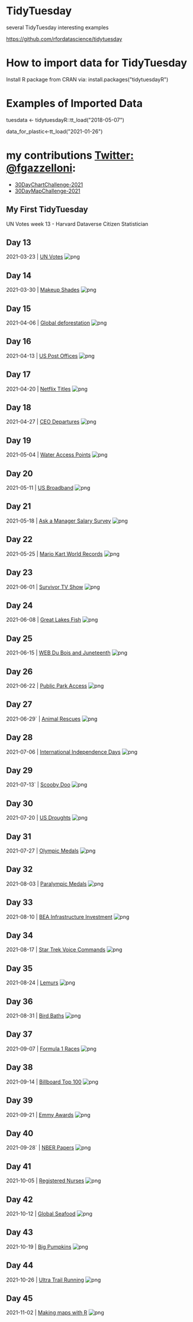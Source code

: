 # TidyTuesday
several TidyTuesday interesting examples

https://github.com/rfordatascience/tidytuesday


# How to import data for TidyTuesday
Install R package from CRAN via: install.packages("tidytuesdayR")

# Examples of Imported Data 

tuesdata <- tidytuesdayR::tt_load("2018-05-07") 

data_for_plastic<-tt_load("2021-01-26")

# my contributions [Twitter: @fgazzelloni](https://twitter.com/fgazzelloni):

- [30DayChartChallenge-2021](https://github.com/Fgazzelloni/rstats-chart-challenge-2021)
- [30DayMapChallenge-2021](https://github.com/Fgazzelloni/30DayMapChallenge)


## My First TidyTuesday
UN Votes week 13 - Harvard Dataverse	Citizen Statistician


## Day 13 

2021-03-23 | [UN Votes](https://github.com/rfordatascience/tidytuesday/blob/master/data/2021/2021-03-23/readme.md) 
![png](/w13/UN_votes_W13.png) 

## Day 14 

2021-03-30 | [Makeup Shades](https://github.com/rfordatascience/tidytuesday/blob/master/data/2021/2021-03-30/readme.md) 
![png](/w14/The_Pudding_plot_w14.png) 

## Day 15 
2021-04-06 | [Global deforestation](https://github.com/rfordatascience/tidytuesday/blob/master/data/2021/2021-04-06/readme.md) 
![png](/w15/tidytuesday_slope.png) 

## Day 16 
2021-04-13 | [US Post Offices](https://github.com/rfordatascience/tidytuesday/blob/master/data/2021/2021-04-13/readme.md) 
![png](/w16/US_Post_office_space.png) 

## Day 17 
2021-04-20 | [Netflix Titles](https://github.com/rfordatascience/tidytuesday/blob/master/data/2021/2021-04-20/readme.md) 
![png](/w17/tidytuesday_NETFLIX.png) 

## Day 18 
2021-04-27 | [CEO Departures](https://github.com/rfordatascience/tidytuesday/blob/master/data/2021/2021-04-27/readme.md) 
![png](/w18/tidytuesday_Departures.png)

## Day 19 
2021-05-04 | [Water Access Points](https://github.com/rfordatascience/tidytuesday/blob/master/data/2021/2021-05-04/readme.md) 
![png](/w19/tidytuesday_Water.png) 

## Day 20 
2021-05-11 | [US Broadband](https://github.com/rfordatascience/tidytuesday/blob/master/data/2021/2021-05-11/readme.md) 
![png](/w20/alaska_map.png)

## Day 21 
2021-05-18 | [Ask a Manager Salary Survey](https://github.com/rfordatascience/tidytuesday/blob/master/data/2021/2021-05-18/readme.md) 
![png](/w21/tidytuesday_Ask_a_manager_survey.png)

## Day 22 
2021-05-25 | [Mario Kart World Records](https://github.com/rfordatascience/tidytuesday/blob/master/data/2021/2021-05-25/readme.md) 
![png](/w22/w22_supermario.png)

## Day 23 
2021-06-01 | [Survivor TV Show](https://github.com/rfordatascience/tidytuesday/blob/master/data/2021/2021-06-01/readme.md) 
![png](/w23/w23_survivor.png)

## Day 24 
2021-06-08 | [Great Lakes Fish](https://github.com/rfordatascience/tidytuesday/blob/master/data/2021/2021-06-08/readme.md) 
![png](/w24/w24_fisheries.png)

## Day 25 
2021-06-15 | [WEB Du Bois and Juneteenth](https://github.com/rfordatascience/tidytuesday/blob/master/data/2021/2021-06-15/readme.md) 
![png](/w25/w25_tweets.png)

## Day 26 
2021-06-22 | [Public Park Access](https://github.com/rfordatascience/tidytuesday/blob/master/data/2021/2021-06-122/readme.md) 
![png](/w26/w26_parks.png)

## Day 27 
2021-06-29` | [Animal Rescues](https://github.com/rfordatascience/tidytuesday/blob/master/data/2021/2021-06-29/readme.md) 
![png](/w27/w27_animals.png)

## Day 28 
2021-07-06 | [International Independence Days](https://github.com/rfordatascience/tidytuesday/blob/master/data/2021/2021-07-06/readme.md) 
![png](/w28/w28_independence_days.png)

## Day 29 
2021-07-13` | [Scooby Doo](https://github.com/rfordatascience/tidytuesday/blob/master/data/2021/2021-07-13/readme.md) 
![png](/w29/w29_scoobydoo.png)

## Day 30 
2021-07-20 | [US Droughts](https://github.com/rfordatascience/tidytuesday/blob/master/data/2021/2021-07-20/readme.md) 
![png](/w30/w30_drought.png)

## Day 31 
2021-07-27 | [Olympic Medals](https://github.com/rfordatascience/tidytuesday/blob/master/data/2021/2021-07-27/readme.md) 
![png](/w31/w31_olympics.png)

## Day 32 
2021-08-03 | [Paralympic Medals](https://github.com/rfordatascience/tidytuesday/blob/master/data/2021/2021-08-03/readme.md) 
![png](/w32/w32_paralympic.png)

## Day 33 
2021-08-10 | [BEA Infrastructure Investment](https://github.com/rfordatascience/tidytuesday/blob/master/data/2021/2021-08-10/readme.md) 
![png](/w33/w33_bea2.png)

## Day 34 
2021-08-17 | [Star Trek Voice Commands](https://github.com/rfordatascience/tidytuesday/blob/master/data/2021/2021-08-17/readme.md) 
![png](/w34/w34_star_trek.png)

## Day 35 
2021-08-24 | [Lemurs](https://github.com/rfordatascience/tidytuesday/blob/master/data/2021/2021-08-24/readme.md) 
![png](/w35/w35_lemurs.png)

## Day 36 
2021-08-31 | [Bird Baths](https://github.com/rfordatascience/tidytuesday/blob/master/data/2021/2021-08-31/readme.md) 
![png](/w36/w36_bird_baths.png)

## Day 37 
2021-09-07 | [Formula 1 Races](https://github.com/rfordatascience/tidytuesday/blob/master/data/2021/2021-09-07/readme.md) 
![png](/w37/w37_formula1.png)

## Day 38 
2021-09-14 | [Billboard Top 100](dhttps://github.com/rfordatascience/tidytuesday/blob/master/data/2021/2021-09-14/readme.md) 
![png](/w38/w38_billboard.png)

## Day 39 
2021-09-21 | [Emmy Awards](https://github.com/rfordatascience/tidytuesday/blob/master/data/2021/2021-09-21/readme.md) 
![png](/w39/w39_nominees.png)

## Day 40 
2021-09-28` | [NBER Papers](https://github.com/rfordatascience/tidytuesday/blob/master/data/2021/2021-09-28/readme.md) 
![png](/w40/w40_ep.png)

## Day 41 
2021-10-05 | [Registered Nurses](https://github.com/rfordatascience/tidytuesday/blob/master/data/2021/2021-10-05/readme.md) 
![png](/w41/w41_nurses.png)

## Day 42 
2021-10-12 | [Global Seafood](https://github.com/rfordatascience/tidytuesday/blob/master/data/2021/2021-10-12/readme.md) 
![png](/w42/w42_seafood.png)

## Day 43 
2021-10-19 | [Big Pumpkins](https://github.com/rfordatascience/tidytuesday/blob/master/data/2021/2021-10-19/readme.md) 
![png](w43/pumpkins.png)

## Day 44 
2021-10-26 | [Ultra Trail Running](https://github.com/rfordatascience/tidytuesday/blob/master/data/2021/2021-10-26/readme.md) 
![png](w44/w44_flagrunners.png)

## Day 45 
2021-11-02 | [Making maps with R](https://github.com/rfordatascience/tidytuesday/blob/master/data/2021/2021-11-02/readme.md) 
![png](w45/w45_maps.png)








